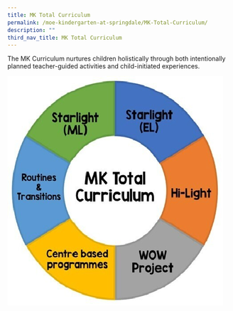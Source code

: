 ```yaml
---
title: MK Total Curriculum
permalink: /moe-kindergarten-at-springdale/MK-Total-Curriculum/
description: ""
third_nav_title: MK Total Curriculum
---
```


The MK Curriculum nurtures children holistically through both intentionally planned teacher-guided activities and child-initiated experiences.

![](/images/MK%20total%20curriculum.jpeg)